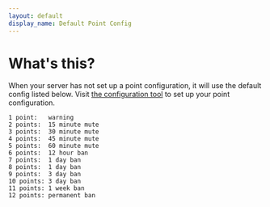 ```yaml
---
layout: default
display_name: Default Point Config
---
```


# What's this?

When your server has not set up a point configuration, it will use the default config listed below. Visit [the configuration tool](/config) to set up your point configuration.

```
1 point:   warning
2 points:  15 minute mute
3 points:  30 minute mute
4 points:  45 minute mute
5 points:  60 minute mute
6 points:  12 hour ban
7 points:  1 day ban
8 points:  1 day ban
9 points:  3 day ban
10 points: 3 day ban
11 points: 1 week ban
12 points: permanent ban
```
